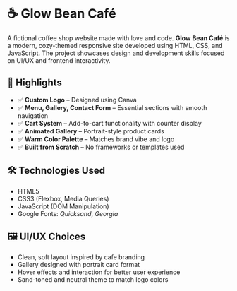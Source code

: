 # ☕ Glow Bean Café

A fictional coffee shop website made with love and code. **Glow Bean Café** is a modern, cozy-themed responsive site developed using HTML, CSS, and JavaScript. The project showcases design and development skills focused on UI/UX and frontend interactivity.

## 🌟 Highlights

- ✅ **Custom Logo** – Designed using Canva
- ✅ **Menu, Gallery, Contact Form** – Essential sections with smooth navigation
- ✅ **Cart System** – Add-to-cart functionality with counter display
- ✅ **Animated Gallery** – Portrait-style product cards
- ✅ **Warm Color Palette** – Matches brand vibe and logo
- ✅ **Built from Scratch** – No frameworks or templates used

## 🛠️ Technologies Used

- HTML5
- CSS3 (Flexbox, Media Queries)
- JavaScript (DOM Manipulation)
- Google Fonts: *Quicksand*, *Georgia*

## 🖼️ UI/UX Choices

- Clean, soft layout inspired by cafe branding
- Gallery designed with portrait card format
- Hover effects and interaction for better user experience
- Sand-toned and neutral theme to match logo colors
